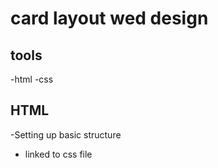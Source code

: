 # card layout wed design
## tools
-html
-css

## HTML
-Setting up basic structure 
- linked to css file
